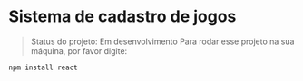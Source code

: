 # Sistema de cadastro de jogos 

> Status do projeto: Em desenvolvimento
Para rodar esse projeto na sua máquina, por favor digite:

```
npm install react
```
